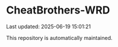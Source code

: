 # CheatBrothers-WRD

Last updated: 2025-06-19 15:01:21

This repository is automatically maintained.
